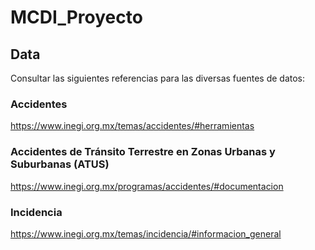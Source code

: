 # MCDI_Proyecto

## Data 

Consultar las siguientes referencias para las diversas fuentes de datos:

### Accidentes
https://www.inegi.org.mx/temas/accidentes/#herramientas

### Accidentes de Tránsito Terrestre en Zonas Urbanas y Suburbanas (ATUS)
https://www.inegi.org.mx/programas/accidentes/#documentacion

### Incidencia
https://www.inegi.org.mx/temas/incidencia/#informacion_general
